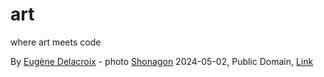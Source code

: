 # art
where art meets code

By <a href="https://en.wikipedia.org/wiki/en:Eug%C3%A8ne_Delacroix" class="extiw" title="w:en:Eugène Delacroix"><span title="French painter (1798–1863)">Eugène Delacroix</span></a> - photo <a href="//commons.wikimedia.org/wiki/User:Shonagon" title="User:Shonagon">Shonagon</a> 2024-05-02, Public Domain, <a href="https://commons.wikimedia.org/w/index.php?curid=147987667">Link</a>

